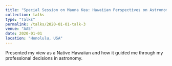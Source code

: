 ```yaml
---
title: "Special Session on Mauna Kea: Hawaiian Perspectives on Astronomy"
collection: talks
type: "Talks"
permalink: /talks/2020-01-01-talk-3
venue: "AAS"
date: 2020-01-01
location: "Honolulu, USA"
---
```


Presented my view as a Native Hawaiian and how it guided me through my professional decisions in astronomy.
